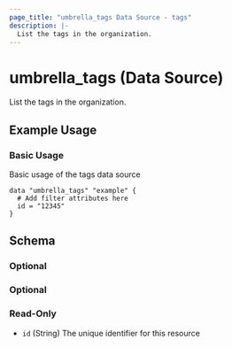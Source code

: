 ```yaml
---
page_title: "umbrella_tags Data Source - tags"
description: |-
  List the tags in the organization.
---
```


# umbrella_tags (Data Source)

List the tags in the organization.

## Example Usage


### Basic Usage

Basic usage of the tags data source

```hcl
data "umbrella_tags" "example" {
  # Add filter attributes here
  id = "12345"
}
```



## Schema

### Optional



### Optional



### Read-Only

- `id` (String) The unique identifier for this resource



